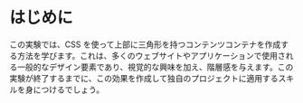 # はじめに

この実験では、CSS を使って上部に三角形を持つコンテンツコンテナを作成する方法を学びます。これは、多くのウェブサイトやアプリケーションで使用される一般的なデザイン要素であり、視覚的な興味を加え、階層感を与えます。この実験が終了するまでに、この効果を作成して独自のプロジェクトに適用するスキルを身につけるでしょう。
